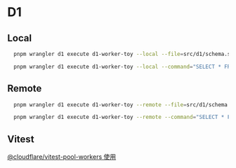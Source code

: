 # D1

## Local

```sh
  pnpm wrangler d1 execute d1-worker-toy --local --file=src/d1/schema.sql
```

```sh
  pnpm wrangler d1 execute d1-worker-toy --local --command="SELECT * FROM Customers"
```

## Remote

```sh
  pnpm wrangler d1 execute d1-worker-toy --remote --file=src/d1/schema.sql
```

```sh
  pnpm wrangler d1 execute d1-worker-toy --remote --command="SELECT * FROM Customers"
```

## Vitest

[@cloudflare/vitest-pool-workers 使用](https://developers.cloudflare.com/workers/testing/vitest-integration/get-started/migrate-from-unstable-dev/)
